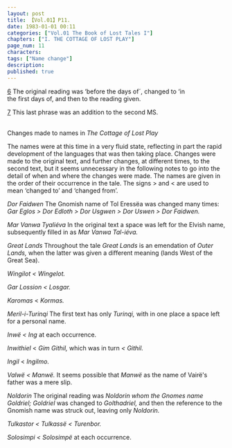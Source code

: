 ```yaml
---
layout: post
title: 【Vol.01】P11.
date: 1983-01-01 00:11
categories: ["Vol.01 The Book of Lost Tales I"]
chapters: ["I. THE COTTAGE OF LOST PLAY"]
page_num: 11
characters: 
tags: ["Name change"]
description: 
published: true
---
```


[6]({{site.baseurl}}/vol01-p7) The original reading was ‘before the days of´, changed to ‘in<BR>the first days of, and then to the reading given.

[7]({{site.baseurl}}/vol01-p9) This last phrase was an addition to the second MS.

<br>
Changes made to names in <I>The Cottage of Lost Play</I>

The names were at this time in a very fluid state, reflecting in part the rapid development of the languages that was then taking place. Changes were made to the original text, and further changes, at different times, to the second text, but it seems unnecessary in the following notes to go into the detail of when and where the changes were made. The names are given in the order of their occurrence in the tale. The signs > and < are used to mean ‘changed to’ and ‘changed from’.

<I>Dor Faidwen </I>The Gnomish name of Tol Eressëa was changed many times: <I>Gar Eglos > Dor Edloth > Dor Usgwen > Dor Uswen > Dor Faidwen.</I>

<I>Mar Vanwa Tyaliéva </I>In the original text a space was left for the Elvish name, subsequently filled in as <I>Mar Vanwa Tal-iéva.</I>

<I>Great Lands </I>Throughout the tale <I>Great Lands </I>is an emendation of <I>Outer Lands, </I>when the latter was given a different meaning (lands West of the Great Sea).

<I>Wingilot    < Wingelot.</I>

<I>Gar Lossion    < Losgar.</I>

<I>Karomas    </I>< <I>Kormas.</I>

<I>Meril-i-Turinqi   </I>The first text has only <I>Turinqi, </I>with in one place a space left for a personal name.

<I>Inwë  < Ing </I>at each occurrence.

<I>Inwithiel    </I>< <I>Gim Githil, </I>which was in turn <I>< Githil.</I>

<I>Ingil    </I>< <I>Ingilmo.</I>

<I>Valwë  < Manwë. </I>It seems possible that <I>Manwë </I>as the name of Vairë's father was a mere slip.

<I>Noldorin    </I>The original reading was <I>Noldorin whom the Gnomes name Goldriel; Goldriel </I>was changed to <I>Golthadriel, </I>and then the reference to the Gnomish name was struck out, leaving only <I>Noldorin.</I>

<I>Tulkastor    < Tulkassë < Turenbor.</I>

<I>Solosimpi    < Solosimpë </I>at each occurrence.

